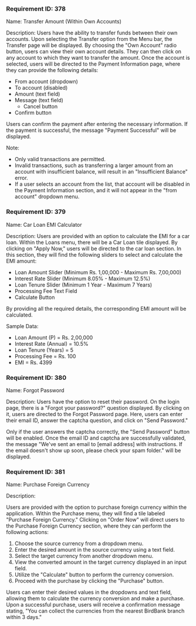 ### Requirement ID: 378

Name: Transfer Amount (Within Own Accounts)

Description:
Users have the ability to transfer funds between their own accounts. Upon selecting the Transfer option from the Menu bar, the Transfer page will be displayed. By choosing the "Own Account" radio button, users can view their own account details. They can then click on any account to which they want to transfer the amount. Once the account is selected, users will be directed to the Payment Information page, where they can provide the following details:
- From account (dropdown)
- To account (disabled)
- Amount (text field)
- Message (text field)
  - Cancel button
- Confirm button

Users can confirm the payment after entering the necessary information. If the payment is successful, the message "Payment Successful" will be displayed.

Note:
- Only valid transactions are permitted.
- Invalid transactions, such as transferring a larger amount from an account with insufficient balance, will result in an "Insufficient Balance" error.
- If a user selects an account from the list, that account will be disabled in the Payment Information section, and it will not appear in the "from account" dropdown menu.

### Requirement ID: 379

Name: Car Loan EMI Calculator

Description:
Users are provided with an option to calculate the EMI for a car loan. Within the Loans menu, there will be a Car Loan tile displayed. By clicking on "Apply Now," users will be directed to the car loan section. In this section, they will find the following sliders to select and calculate the EMI amount:

- Loan Amount Slider (Minimum Rs. 1,00,000 - Maximum Rs. 7,00,000)
- Interest Rate Slider (Minimum 8.05% - Maximum 12.5%)
- Loan Tenure Slider (Minimum 1 Year - Maximum 7 Years)
- Processing Fee Text Field
- Calculate Button

By providing all the required details, the corresponding EMI amount will be calculated.

Sample Data:    

- Loan Amount (P) = Rs. 2,00,000
- Interest Rate (Annual) = 10.5%
- Loan Tenure (Years) = 5
- Processing Fee = Rs. 100
- EMI = Rs. 4399

### Requirement ID: 380

Name: Forgot Password

Description:
Users have the option to reset their password. On the login page, there is a "Forgot your password?" question displayed. By clicking on it, users are directed to the Forgot Password page. Here, users can enter their email ID, answer the captcha question, and click on "Send Password."

Only if the user answers the captcha correctly, the "Send Password" button will be enabled. Once the email ID and captcha are successfully validated, the message "We've sent an email to [email address] with instructions. If the email doesn't show up soon, please check your spam folder." will be displayed.


### Requirement ID: 381

Name: Purchase Foreign Currency

Description:

Users are provided with the option to purchase foreign currency within the application. Within the Purchase menu, they will find a tile labeled "Purchase Foreign Currency." Clicking on "Order Now" will direct users to the Purchase Foreign Currency section, where they can perform the following actions:

1. Choose the source currency from a dropdown menu.
2. Enter the desired amount in the source currency using a text field.
3. Select the target currency from another dropdown menu.
4. View the converted amount in the target currency displayed in an input field.
5. Utilize the "Calculate" button to perform the currency conversion.
6. Proceed with the purchase by clicking the "Purchase" button.

Users can enter their desired values in the dropdowns and text field, allowing them to calculate the currency conversion and make a purchase. Upon a successful purchase, users will receive a confirmation message stating, "You can collect the currencies from the nearest BirdBank branch within 3 days."

     